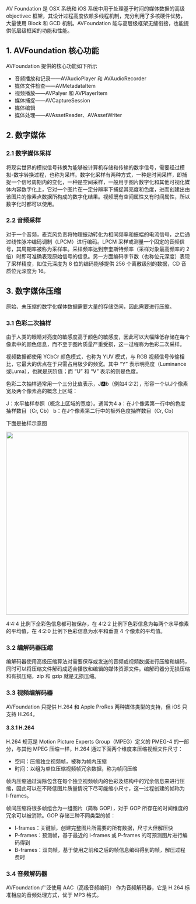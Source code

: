 AV Foundation 是 OSX 系统和 iOS 系统中用于处理基于时间的媒体数据的高级 objectivec 框架，其设计过程高度依赖多线程机制，充分利用了多核硬件优势，大量使用 Block 和 GCD 机制。AVFoundation 能与高层级框架无缝衔接，也能提供低层级框架的功能和性能。

## 1. AVFoundation 核心功能

AVFoundation 提供的核心功能如下所示

* 音频播放和记录——AVAudioPlayer 和 AVAudioRecorder
* 媒体文件检查——AVMetadataItem
* 视频播放——AVPalyer 和 AVPlayerItem
* 媒体捕捉——AVCaptureSession
* 媒体编辑
* 媒体处理——AVAssetReader、AVAssetWriter

## 2. 数字媒体

### 2.1 数字媒体采样

将现实世界的模拟信号转换为能够被计算机存储和传输的数字信号，需要经过模拟-数字转换过程，也称为采样。数字化采样有两种方式，一种是时间采样，即捕捉一个信号周期内的变化，一种是空间采样，一般用于图片数字化和其他可视化媒体内容数字化上，它对一个图片在一定分辨率下捕捉其亮度和色度，进而创建出由该图片的像素点数据所构成的数字化结果。视频既有空间属性又有时间属性，所以数字化时都可以使用。

### 2.2 音频采样

对于一个音频，麦克风负责将物理振动转化为相同频率和振幅的电流信号，之后通过线性脉冲编码调制（LPCM）进行编码。LPCM 采样或测量一个固定的音频信号，其周期率被称为采样率。采样频率达到奈奎斯特频率（采样对象最高频率的 2 倍）时即可准确表现原始信号的信息。另一方面编码字节数（也称位元深度）表现了采样精度，如位元深度为 8 位的编码能够提供 256 个离散级别的数据，CD 音质位元深度为 16。

## 3. 数字媒体压缩

原始、未压缩的数字化媒体数据需要大量的存储空间，因此需要进行压缩。

### 3.1 色彩二次抽样

由于人类的眼睛对亮度的敏感度高于颜色的敏感度，因此可以大幅降低存储在每个像素中的颜色信息，而不至于图片质量严重受损，这一过程称为色彩二次采样。

视频数据都使用 YCbCr 颜色模式，也称为 YUV 模式，与 RGB 视频信号传输相比，它最大的优点在于只需占用极少的频宽。其中 “Y” 表示明亮度（Luminance或Luma），也就是灰阶值；而 “U” 和 “V” 表示的则是色度。

色彩二次抽样通常用一个三分比值表示，J:a:b（例如4:2:2），形容一个以J个像素宽及两个像素高的概念上区域：

J：水平抽样参照（概念上区域的宽度）。通常为4
a：在J个像素第一行中的色度抽样数目（Cr, Cb）
b：在J个像素第二行中的额外色度抽样数目（Cr, Cb）

下面是抽样示意图

<img src="http://lea.hamradio.si/~s51kq/subsample.gif" width=500>

4:4:4 比例下全彩色信息都可被保存，在 4:2:2 比例下色彩信息为每两个水平像素的平均值，在 4:2:0 比例下色彩信息为水平和垂直 4 个像素的平均值。

### 3.2 编解码器压缩

编解码器使用高级压缩算法对需要保存或发送的音频或视频数据进行压缩和编码，同时可以将压缩文件解码成适合播放和编辑的媒体资源文件。编解码器分无损压缩和有损压缩，zip 和 gzip 就是无损压缩。

### 3.3 视频编解码器

AVFoundation 只提供 H.264 和 Apple ProRes 两种媒体类型的支持，但 iOS 只支持 H.264。

#### 3.3.1 H.264

H.264 规范是 Motion Picture Experts Group（MPEG）定义的 PMEG-4 的一部分，与其他 MPEG 压缩一样，H.264 通过下面两个维度来压缩视频文件尺寸：

* 空间：压缩独立视频帧，被称为帧内压缩
* 时间：以组为单位压缩视频帧冗余数据，称为帧间压缩

帧内压缩通过消除包含在每个独立视频帧内的色彩及结构中的冗余信息来进行压缩，因此可以在不降低图片质量情况下尽可能缩小尺寸，这一过程创建的帧称为 I-frames。

帧间压缩将很多帧组合为一组图片（简称 GOP），对于 GOP 所存在的时间维度的冗余可以被消除。GOP 存储三种不同类型的帧：

* I-frames：关键帧，创建完整图片所需要的所有数据，尺寸大但解压快
* P-frames：预测帧，基于最近的 I-frames 或 P-frames 的可预测图片进行编码得到
* B-frames：双向帧，基于使用之前和之后的帧信息编码得到的帧，解压过程费时

### 3.4 音频解码器

AVFoundation 广泛使用 AAC（高级音频编码） 作为音频解码器，它是 H.264 标准相应的音频处理方式，优于 MP3 格式。